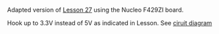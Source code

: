Adapted version of [Lesson 27](lesson27.pdf) using the Nucleo F429ZI board.

Hook up to 3.3V instead of 5V as indicated in Lesson.  See [ciruit diagram](circuit-diagram.jpg)
